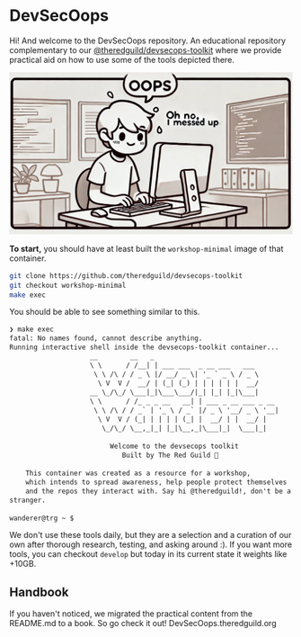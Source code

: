 # DevSecOops

Hi! And welcome to the DevSecOops repository. An educational repository complementary to our [@theredguild/devsecops-toolkit](https://github.com/theredguild/devsecops-toolkit) where we provide practical aid on how to use some of the tools depicted there.

![AI Generated](src/intro/oops.png)


**To start,** you should have at least built the `workshop-minimal` image of that container.

```bash
git clone https://github.com/theredguild/devsecops-toolkit
git checkout workshop-minimal
make exec
```

You should be able to see something similar to this.

```plaintext
❯ make exec
fatal: No names found, cannot describe anything.
Running interactive shell inside the devsecops-toolkit container...
                    __        __   _                               
                    \ \      / /__| | ___ ___  _ __ ___   ___      
                     \ \ /\ / / _ \ |/ __/ _ \| '_ ` _ \ / _ \     
                      \ V  V /  __/ | (_| (_) | | | | | |  __/     
                    __ \_/\_/ \___|_|\___\___/|_| |_| |_|\___|     
                    \ \      / /_ _ _ __   __| | ___ _ __ ___ _ __ 
                     \ \ /\ / / _` | '_ \ / _` |/ _ \ '__/ _ \ '__|
                      \ V  V / (_| | | | | (_| |  __/ | |  __/ |   
                       \_/\_/ \__,_|_| |_|\__,_|\___|_|  \___|_|   

                         Welcome to the devsecops toolkit
                            Built by The Red Guild 🪷

    This container was created as a resource for a workshop, 
    which intends to spread awareness, help people protect themselves 
    and the repos they interact with. Say hi @theredguild!, don't be a stranger.

wanderer@trg ~ $ 
```

We don't use these tools daily, but they are a selection and a curation of our own after thorough research, testing, and asking around :). If you want more tools, you can checkout `develop` but today in its current state it weights like +10GB.

## Handbook

If you haven't noticed, we migrated the practical content from the README.md to a book. So go check it out! DevSecOops.theredguild.org